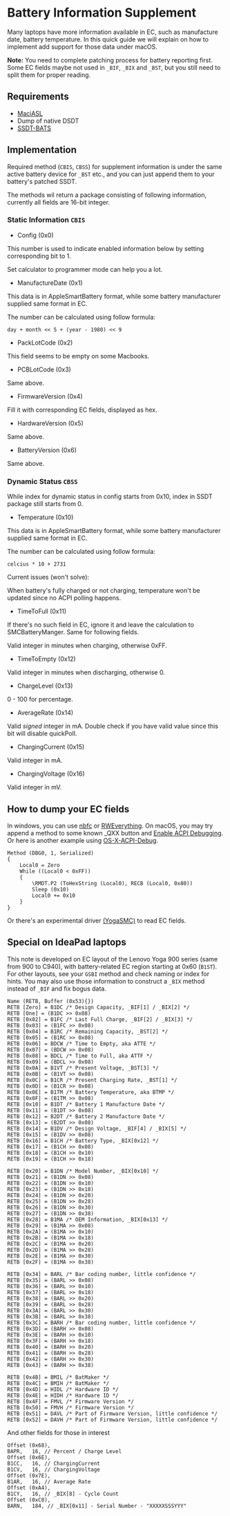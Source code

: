 #  Battery Information Supplement

Many laptops have more information available in EC, such as manufacture date, battery temperature.
In this quick guide we will explain on how to implement add support for those data under macOS.

**Note:** You need to complete patching process for battery reporting first. Some EC fields maybe not used
in `_BIF`, `_BIX` and `_BST`, but you still need to split them for proper reading.

## Requirements

- [MaciASL](https://github.com/devicemanager/MaciASL)
- Dump of native DSDT
- [SSDT-BATS](https://github.com/devicemanager/VirtualSMC/blob/master/Docs/SSDT-BATS.dsl)

## Implementation
Required method (`CBIS`, `CBSS`) for supplement information is under the same active battery device for `_BST` etc.,
and you can just append them to your battery's patched SSDT.

The methods wil return a package consisting of following information, currently all fields are 16-bit integer.

### Static Information `CBIS`

- Config (0x0)

This number is used to indicate enabled information below by setting corresponding bit to 1.

Set calculator to programmer mode can help you a lot.

- ManufactureDate (0x1)

This data is in AppleSmartBattery format, while some battery manufacturer supplied same format in EC.

The number can be calculated using follow formula:

```
day + month << 5 + (year - 1980) << 9
```

- PackLotCode (0x2)

This field seems to be empty on some Macbooks.

- PCBLotCode (0x3)

Same above.

- FirmwareVersion (0x4)

Fill it with corresponding EC fields, displayed as hex.

- HardwareVersion (0x5)

Same above.

- BatteryVersion (0x6)

Same above.

### Dynamic Status `CBSS`

While index for dynamic status in config starts from 0x10, index in SSDT package still starts from 0.

- Temperature (0x10)

This data is in AppleSmartBattery format, while some battery manufacturer supplied same format in EC.

The number can be calculated using follow formula:

```
celcius * 10 + 2731
```

Current issues (won't solve):

When battery's fully charged or not charging, temperature won't be updated since no ACPI polling happens.

- TimeToFull (0x11)

If there's no such field in EC, ignore it and leave the calculation to SMCBatteryManger. Same for following fields.

Valid integer in minutes when charging, otherwise 0xFF.

- TimeToEmpty (0x12)

Valid integer in minutes when discharging, otherwise 0.

- ChargeLevel (0x13)

0 - 100 for percentage.

- AverageRate (0x14)

Valid *signed* integer in mA. Double check if you have valid value since this bit will disable quickPoll.

- ChargingCurrent (0x15)

Valid integer in mA.

- ChargingVoltage (0x16)

Valid integer in mV.

## How to dump your EC fields
In windows, you can use [nbfc](https://github.com/hirschmann/nbfc/wiki/Probe-the-EC%27s-registers)
or [RWEverything](http://rweverything.com).
On macOS, you may try append a method to some known _QXX button and
[Enable ACPI Debugging](https://pikeralpha.wordpress.com/2013/12/23/enabling-acpi-debugging/).
Or here is another example using [OS-X-ACPI-Debug](https://github.com/RehabMan/OS-X-ACPI-Debug). 

```
Method (DBG0, 1, Serialized)
{
	Local0 = Zero
	While ((Local0 < 0xFF))
	{
		\RMDT.P2 (ToHexString (Local0), RECB (Local0, 0x80))
		Sleep (0x10)
		Local0 += 0x10
	}
}
```
Or there's an experimental driver [(YogaSMC)](https://github.com/zhen-zen/YogaSMC) to read EC fields.

## Special on IdeaPad laptops
This note is developed on EC layout of the Lenovo Yoga 900 series (same from 900 to C940), with battery-related
EC region starting at 0x60 (`B1ST`). For other layouts, see your `GSBI` method and check naming or index for hints. 
You may also use those information to construct a `_BIX` method instead of `_BIF` and fix bogus data.

```
Name (RETB, Buffer (0x53){})
RETB [Zero] = B1DC /* Design Capacity, _BIF[1] / _BIX[2] */
RETB [One] = (B1DC >> 0x08)
RETB [0x02] = B1FC /* Last Full Charge, _BIF[2] / _BIX[3] */
RETB [0x03] = (B1FC >> 0x08)
RETB [0x04] = B1RC /* Remaining Capacity, _BST[2] */
RETB [0x05] = (B1RC >> 0x08)
RETB [0x06] = BDCW /* Time to Empty, aka ATTE */
RETB [0x07] = (BDCW >> 0x08)
RETB [0x08] = BDCL /* Time to Full, aka ATTF */
RETB [0x09] = (BDCL >> 0x08)
RETB [0x0A] = B1VT /* Present Voltage, _BST[3] */
RETB [0x0B] = (B1VT >> 0x08)
RETB [0x0C] = B1CR /* Present Charging Rate, _BST[1] */
RETB [0x0D] = (B1CR >> 0x08)
RETB [0x0E] = B1TM /* Battery Temperature, aka BTMP */
RETB [0x0F] = (B1TM >> 0x08)
RETB [0x10] = B1DT /* Battery 1 Manufacture Date */
RETB [0x11] = (B1DT >> 0x08)
RETB [0x12] = B2DT /* Battery 2 Manufacture Date */
RETB [0x13] = (B2DT >> 0x08)
RETB [0x14] = B1DV /* Design Voltage, _BIF[4] / _BIX[5] */
RETB [0x15] = (B1DV >> 0x08)
RETB [0x16] = B1CH /* Battery Type, _BIX[0x12] */
RETB [0x17] = (B1CH >> 0x08)
RETB [0x18] = (B1CH >> 0x10)
RETB [0x19] = (B1CH >> 0x18)

RETB [0x20] = B1DN /* Model Number, _BIX[0x10] */
RETB [0x21] = (B1DN >> 0x08)
RETB [0x22] = (B1DN >> 0x10)
RETB [0x23] = (B1DN >> 0x18)
RETB [0x24] = (B1DN >> 0x20)
RETB [0x25] = (B1DN >> 0x28)
RETB [0x26] = (B1DN >> 0x30)
RETB [0x27] = (B1DN >> 0x38)
RETB [0x28] = B1MA /* OEM Information, _BIX[0x13] */
RETB [0x29] = (B1MA >> 0x08)
RETB [0x2A] = (B1MA >> 0x10)
RETB [0x2B] = (B1MA >> 0x18)
RETB [0x2C] = (B1MA >> 0x20)
RETB [0x2D] = (B1MA >> 0x28)
RETB [0x2E] = (B1MA >> 0x30)
RETB [0x2F] = (B1MA >> 0x38)

RETB [0x34] = BARL /* Bar coding number, little confidence */
RETB [0x35] = (BARL >> 0x08)
RETB [0x36] = (BARL >> 0x10)
RETB [0x37] = (BARL >> 0x18)
RETB [0x38] = (BARL >> 0x20)
RETB [0x39] = (BARL >> 0x28)
RETB [0x3A] = (BARL >> 0x30)
RETB [0x3B] = (BARL >> 0x38)
RETB [0x3C] = BARH /* Bar coding number, little confidence */
RETB [0x3D] = (BARH >> 0x08)
RETB [0x3E] = (BARH >> 0x10)
RETB [0x3F] = (BARH >> 0x18)
RETB [0x40] = (BARH >> 0x20)
RETB [0x41] = (BARH >> 0x28)
RETB [0x42] = (BARH >> 0x30)
RETB [0x43] = (BARH >> 0x38)

RETB [0x4B] = BMIL /* BatMaker */
RETB [0x4C] = BMIH /* BatMaker */
RETB [0x4D] = HIDL /* Hardware ID */
RETB [0x4E] = HIDH /* Hardware ID */
RETB [0x4F] = FMVL /* Firmware Version */
RETB [0x50] = FMVH /* Firmware Version */
RETB [0x51] = DAVL /* Part of Firmware Version, little confidence */
RETB [0x52] = DAVH /* Part of Firmware Version, little confidence */
```

And other fields for those in interest

```
Offset (0x68), 
BAPR,   16, // Percent / Charge Level
Offset (0x6E), 
B1CC,   16, // ChargingCurrent
B1CV,   16, // ChargingVoltage
Offset (0x7E), 
B1AR,   16, // Average Rate
Offset (0xA4), 
B1CY,   16, // _BIX[8] - Cycle Count
Offset (0xC0), 
BARN,   184, // _BIX[0x11] - Serial Number - "XXXXXSSSYYY"
```
